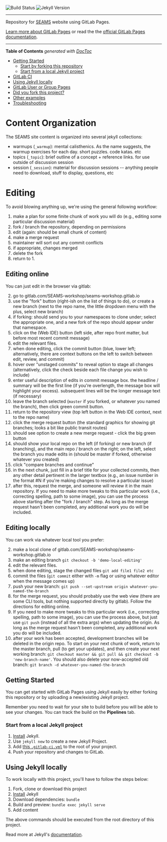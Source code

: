 ![Build Status](https://gitlab.com/SEAMS-Workshop/seams-workshop.gitlab.io/badges/master/build.svg)
![Jekyll Version](https://img.shields.io/gem/v/jekyll.svg)

---

Repository for [SEAMS](https://seams-workshop.gitlab.io/) website using GitLab Pages.

[Learn more about GitLab Pages](https://pages.gitlab.io) or read the the [official GitLab Pages documentation](https://docs.gitlab.com/ce/user/project/pages/).

---

<!-- START doctoc generated TOC please keep comment here to allow auto update -->
<!-- DON'T EDIT THIS SECTION, INSTEAD RE-RUN doctoc TO UPDATE -->
**Table of Contents**  *generated with [DocToc](https://github.com/thlorenz/doctoc)*

- [Getting Started](#getting-started)
  - [Start by forking this repository](#start-by-forking-this-repository)
  - [Start from a local Jekyll project](#start-from-a-local-jekyll-project)
- [GitLab CI](#gitlab-ci)
- [Using Jekyll locally](#using-jekyll-locally)
- [GitLab User or Group Pages](#gitlab-user-or-group-pages)
- [Did you fork this project?](#did-you-fork-this-project)
- [Other examples](#other-examples)
- [Troubleshooting](#troubleshooting)

<!-- END doctoc generated TOC please keep comment here to allow auto update -->

# Content Organization

The SEAMS site content is organized into several jekyll collections:

 - warmups (`_warmup`): mental calisthenics.  As the name suggests, the warmup exercises for each day.  short puzzles.  code katas.  etc
 - topics (`_topic`): brief outline of a concept + reference links.  for use outside of discussion session
 - session (`_session`): material for discussion sessions -- anything people need to download, stuff to display, questions, etc


# Editing

To avoid blowing anything up, we're using the general following workflow:

 1. make a plan for some finite chunk of work you will do (e.g., editing some particular discussion material)
 1. fork / branch the repository, depending on permissions
 1. edit (again: should be small chunk of content)
 1. make a merge request
 1. maintainer will sort out any commit conflicts
 1. if appropriate, changes merged
 1. delete the fork
 1. return to 1.

## Editing online

You can just edit in the browser via gitlab:

 2. go to gitlab.com/SEAMS-workshop/seams-workshop.gitlab.io
 3. use the "fork" button (right-ish on the list of things to do), or create a new branch (next to the repo name, the little dropdown menu with the plus, select new branch)
 4. if forking: should send you to your namespaces to clone under; select the appropriate one, and a new fork of the repo should appear under that namespace.
 6. click on the (Web IDE) button (left side, after repo front matter, but before most recent commit message)
 8. edit the relevant files.
 9. when done editing, click the commit button (blue, lower left; alternatively, there are context buttons on the left to switch between edit, review, and commit)
 10. hover over "unstaged commits" to reveal option to stage all changes (alternatively, click the check beside each file change you wish to include)
 11. enter useful description of edits in commit message box.  the headline / summary will be the first line (if you're overlength, the message box will highlight your excess).  subsequent lines will be the longer message text (if necessary)
 12. leave the branch selected (`master` if you forked, or whatever you named the branch), then click green commit button.
 13. return to the repository view (top left button in the Web IDE context, next to the repo name)
 13. click the merge request button (the standard graphics for showing git branches; looks a bit like public transit routes)
 14. should see option to create a new merge request - click the big green button
 14. should show your local repo on the left (if forking) or new branch (if branching), and the main repo / branch on the right; on the left, select the branch you made edits in (should be master if forked, otherwise whatever you created)
 17. click "compare branches and continue"
 18. in the next chunk, just fill in a brief title for your collected commits, then any other detail pertinent in the larger textbox (e.g., an issue number in the format #N if you're making changes to resolve a particular issue)
 19. after this, request the merge, and someone will review it in the main repository.  If you need to make more tweaks to this particular work (i.e., correcting spelling, path to some image), you can use the process above starting after the "fork / branch" step.  As long as the merge request hasn't been completed, any additional work you do will be included.

## Editing locally

You can work via whatever local tool you prefer:

  2. make a local clone of gitlab.com/SEAMS-workshop/seams-workshop.gitlab.io
  3. make an editing branch `git checkout -b 'demo-local-editing'`
  8. edit the relevant files.
  9. when done editing, stage the changed files `git add file1 file2 etc`
  10. commit the files (`git commit` either with `-m` flag or using whatever editor when the message comes up)
  11. push your new branch: `git push --set-upstream origin whatever-you-named-the-branch`
  13. for the merge request, you should probably use the web view (there are some CLI tools, but nothing supported directly by gitlab).  Follow the directions for editing online.
  13. If you need to make more tweaks to this particular work (i.e., correcting spelling, path to some image), you can use the process above, but just use `git push` (instead of all the extra args) when updating the origin.  As long as the merge request hasn't been completed, any additional work you do will be included.
  14. after your work has been accepted, development branches will be deleted in the origin repo.  To start on your next chunk of work, return to the master branch, pull (to get your updates), and then create your next working branch: `git checkout master && git pull && git checkout -b 'new-branch-name'`.  You should also delete your now-accepted old branch: `git branch -d whatever-you-named-the-branch`

## Getting Started

You can get started with GitLab Pages using Jekyll easily by either forking this repository or by uploading a new/existing Jekyll project.

Remember you need to wait for your site to build before you will be able to see your changes.  You can track the build on the **Pipelines** tab.

### Start from a local Jekyll project

1. [Install][] Jekyll.
1. Use `jekyll new` to create a new Jekyll Project.
1. Add [this `.gitlab-ci.yml`](.gitlab-ci.yml) to the root of your project.
1. Push your repository and changes to GitLab.

## Using Jekyll locally

To work locally with this project, you'll have to follow the steps below:

1. Fork, clone or download this project
1. [Install][] Jekyll
1. Download dependencies: `bundle`
1. Build and preview: `bundle exec jekyll serve`
1. Add content

The above commands should be executed from the root directory of this project.

Read more at Jekyll's [documentation][].

[ci]: https://about.gitlab.com/gitlab-ci/
[Jekyll]: http://jekyllrb.com/
[install]: https://jekyllrb.com/docs/installation/
[documentation]: https://jekyllrb.com/docs/home/
[userpages]: https://docs.gitlab.com/ce/user/project/pages/introduction.html#user-or-group-pages
[projpages]: https://docs.gitlab.com/ce/user/project/pages/introduction.html#project-pages
